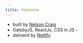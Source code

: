 ```yaml
---
title: footnote
---
```



* built by [Nelson Craig](https://www.ndcraig.com)
* GatsbyJS, ReactJs, CSS in JS -
* deliverd by [Netlify](https://www.netlify.com/)
